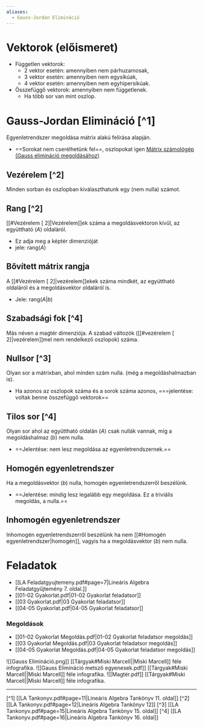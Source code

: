 ```yaml
---
aliases:
  - Gauss-Jordan Elimináció
---
```

# Vektorok (előismeret)
- Független vektorok: 
	- 2 vektor esetén: amennyiben nem párhuzamosak,
	- 3 vektor esetén: amennyiben nem egysíkúak,
	- 4 vektor esetén: amennyiben nem egyhipersíkúak.
- Összefüggő vektorok: amennyiben nem függetlenek.
	- Ha több sor van mint oszlop.
# Gauss-Jordan Elimináció [^1]
Egyenletrendszer megoldása mátrix alakú felírása alapján.
- ==Sorokat nem cserélhetünk fel==, oszlopokat igen
[Mátrix számológép (Gauss elimináció megoldásához)](https://matrixcalc.org/slu.html)
## Vezérelem [^2]
Minden sorban és oszlopban kiválaszthatunk egy (nem nulla) számot.
## Rang [^2]
[[#Vezérelem [ 2]|Vezérelem]]ek száma a megoldásvektoron kívűl, az együttható ($A$) oldaláról.
- Ez adja meg a képtér dimenzióját
- jele: $\text{rang}(A)$
## Bővített mátrix rangja
A [[#Vezérelem [ 2]|vezérelem]]ekek száma mindkét, az együttható oldaláról és a megoldásvektor oldaláról is.
- Jele: $\text{rang}(A|b)$
## Szabadsági fok [^4]
Más néven a magtér dimenziója. A szabad változók ([[#vezérelem [ 2]|vezérelem]]mel nem rendelkező oszlopok) száma.
## Nullsor [^3]
Olyan sor a mátrixban, ahol minden szám nulla. (még a megoldáshalmazban is).
- Ha azonos az oszlopok száma és a sorok száma azonos, ===jelentése: voltak benne összefüggő vektorok==
## Tilos sor [^4]
Olyan sor ahol az együttható oldalán ($A$) csak nullák vannak, míg a megoldáshalmaz ($b$) nem nulla.
- ==Jelentése: nem lesz megoldása az egyenletrendszernek.==
## Homogén egyenletrendszer
Ha a megoldásvektor ($b$) nulla, homogén egyenletrendszerről beszélünk.
- ==Jelentése: mindig lesz legalább egy megoldása. Ez a triviális megoldás, a nulla.==
## Inhomogén egyenletrendszer
Inhomogén egyenletrendszerről beszélünk ha nem [[#Homogén egyenletrendszer|homogén]], vagyis ha a megoldásvektor ($b$) nem nulla.
# Feladatok
- [[LA Feladatgyujtemeny.pdf#page=7|Lineáris Algebra Feladatgyűjtemény 7. oldal.]]
- [[01-02 Gyakorlat.pdf|01-02 Gyakorlat feladatsor]]
- [[03 Gyakorlat.pdf|03 Gyakorlat feladatsor]]
- [[04-05 Gyakorlat.pdf|04-05 Gyakorlat feladatsor]]
### Megoldások
- [[01-02 Gyakorlat Megoldás.pdf|01-02 Gyakorlat feladatsor megoldás]]
- [[03 Gyakorlat Megoldás.pdf|03 Gyakorlat feladatsor megoldás]]
- [[04-05 Gyakorlat Megoldás.pdf|04-05 Gyakorlat feladatsor megoldás]]

![[Gauss Elimináció.png]]
[[Tárgyak#Miski Marcell||Miski Marcell]] féle infografika.
![[Gauss Elimináció metsző egyenesek.pdf]]
[[Tárgyak#Miski Marcell||Miski Marcell]] féle infografika.
![[Magtér.pdf]]
[[Tárgyak#Miski Marcell||Miski Marcell]] féle infografika.

---

[^1] [[LA Tankonyv.pdf#page=11|Lineáris Algebra Tankönyv 11. oldal]]
[^2] [[LA Tankonyv.pdf#page=12|Lineáris Algebra Tankönyv 12]]
[^3] [[LA Tankonyv.pdf#page=15|Lineáris Algebra Tankönyv 15. oldal]]
[^4] [[LA Tankonyv.pdf#page=16|Lineáris Algebra Tankönyv 16. oldal]]
